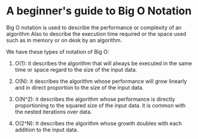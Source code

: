 # A beginner's guide to Big O Notation

Big O notation is used to describe the performance or complexity of an algorithm Also to describe the execution time required or the space used such as in memory or on desk by an algorithm.

We have these types of notation of Big O:

1. O(1): it describes the algorithm that will always be executed in the same time or space regard to the size of the input data.

2. O(N): it describes the algorithm whose performance will grow linearly and in direct proportion to the size of the input data.

3. O(N^2): it describes the algorithm whose performance is directly proportioning to the squared size of the input data. it is common with the nested iterations over data.

4. O(2^N): It describes the algorithm whose growth doubles with each addition to the input data.
